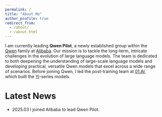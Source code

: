 ```yaml
---
permalink: /
title: "About Me"
author_profile: true
redirect_from: 
  - /about/
  - /about.html
---
```


I am currently leading **Qwen Pilot**, a newly established group within the [Qwen](https://chat.qwen.ai/) family at [Alibaba](https://www.alibabagroup.com/). Our mission is to tackle the long-term, intricate challenges in the evolution of large language models. The team is dedicated to both deepening the understanding of large-scale language models and developing practical, versatile Qwen models that excel across a wide range of scenarios. Before joining Qwen, I led the post-training team at [01.AI](https://www.lingyiwanwu.com/), which built the [Yi](https://huggingface.co/01-ai)-series models.

Latest News
======
- 2025.03 I joined Alibaba to lead Qwen Pilot.
